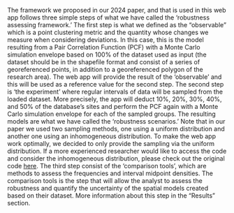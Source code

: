 The framework we proposed in our 2024 paper, and that is used in this web app follows three simple steps of what we have called the ‘robustness assessing framework.’ The first step is what we defined as the “observable” which is a point clustering metric and the quantity whose changes we measure when considering deviations. In this case, this is the model resulting from a Pair Correlation Function (PCF) with a Monte Carlo simulation envelope based on 100% of the dataset used as input (the dataset should be in the shapefile format and consist of a series of georeferenced points, in addition to a georeferenced polygon of the research area). The web app will provide the result of the ‘observable’ and this will be used as a reference value for the second step.
The second step is ‘the experiment’ where regular intervals of data will be sampled from the loaded dataset. More precisely, the app will deduct 10%, 20%, 30%, 40%, and 50% of the database’s sites and perform the PCF again with a Monte Carlo simulation envelope for each of the sampled groups. The resulting models are what we have called the ‘robustness scenarios.’ Note that in our paper we used two sampling methods, one using a uniform distribution and another one using an inhomogeneous distribution. To make the web app work optimally, we decided to only provide the sampling via the uniform distribution. If a more experienced researcher would like to access the code and consider the inhomogeneous distribution, please check out the original code <a href="https://osf.io/u2gyq/" target="_blank">here</a>.
The third step consist of the ‘comparison tools’, which are methods to assess the frequencies and interval midpoint densities. The comparison tools is the step that will allow the analyst to assess the robustness and quantify the uncertainty of the spatial models created based on their dataset. More information about this step in the “Results” section.
